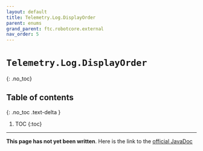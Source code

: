 ```yaml
---
layout: default
title: Telemetry.Log.DisplayOrder
parent: enums
grand_parent: ftc.robotcore.external
nav_order: 5
---
```

# `Telemetry.Log.DisplayOrder`
{: .no_toc}

## Table of contents
{: .no_toc .text-delta }

1. TOC
{:toc}
---
**This page has not yet been written**. Here is the link to the [official JavaDoc](https://ftctechnh.github.io/ftc_app/doc/javadoc/org/firstinspires/ftc/robotcore/external/Telemetry.Log.DisplayOrder.html)
        